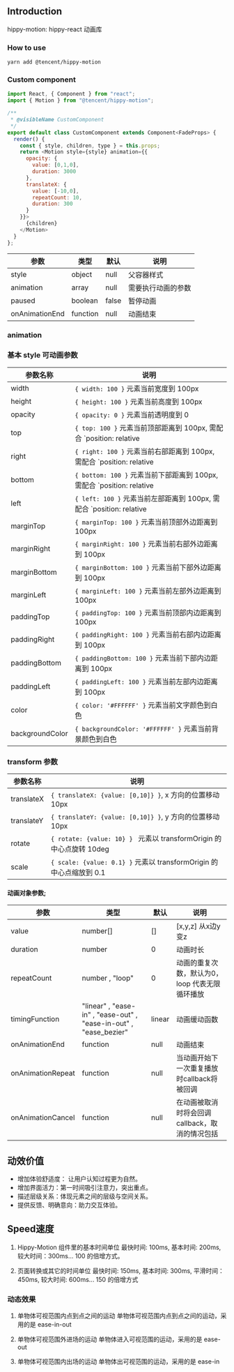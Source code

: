 ## Introduction

hippy-motion: hippy-react 动画库


### How to use

```
yarn add @tencent/hippy-motion
```

### Custom component

```js
import React, { Component } from "react";
import { Motion } from "@tencent/hippy-motion";

/**
 * @visibleName CustomComponent 
 */
export default class CustomComponent extends Component<FadeProps> {
  render() {
    const { style, children, type } = this.props;
    return <Motion style={style} animation={{
      opacity: {
        value: [0,1,0],
        duration: 3000
      },
      translateX: {
        value: [-10,0],
        repeatCount: 10,
        duration: 300
      }
    }}>
      {children}
    </Motion>
  }
};
```


| 参数      | 类型	           | 默认 | 说明    |
|------------|----------------|---------|----------------|
| style  | object | null    | 父容器样式 |
| animation  | array | null    | 需要执行动画的参数 |
| paused      | boolean        | false   | 暂停动画 |
| onAnimationEnd    | function        | null   | 动画结束 |


### animation
### 基本 style 可动画参数
|     参数名称       |    	说明     |
|-------------------|---------------------|
|   width           |  `{ width: 100 }` 元素当前宽度到 100px |
|   height          |  `{ height: 100 }` 元素当前高度到 100px |
|   opacity         |  `{ opacity: 0 }` 元素当前透明度到 0 |
|   top             |  `{ top: 100 }` 元素当前顶部距离到 100px, 需配合 `position: relative | absolute` |
|   right           | `{ right: 100 }` 元素当前右部距离到 100px, 需配合 `position: relative | absolute`  |
|   bottom          | `{ bottom: 100 }` 元素当前下部距离到 100px, 需配合 `position: relative | absolute`  |
|   left            | `{ left: 100 }` 元素当前左部距离到 100px, 需配合 `position: relative | absolute`  |
|   marginTop       | `{ marginTop: 100 }` 元素当前顶部外边距离到 100px  |
|   marginRight     | `{ marginRight: 100 }` 元素当前右部外边距离到 100px  |
|   marginBottom    | `{ marginBottom: 100 }` 元素当前下部外边距离到 100px  |
|   marginLeft      | `{ marginLeft: 100 }` 元素当前左部外边距离到 100px  |
|   paddingTop      | `{ paddingTop: 100 }` 元素当前顶部内边距离到 100px  |
|   paddingRight    | `{ paddingRight: 100 }` 元素当前右部内边距离到 100px  |
|   paddingBottom   | `{ paddingBottom: 100 }` 元素当前下部内边距离到 100px  |
|   paddingLeft     | `{ paddingLeft: 100 }` 元素当前左部内边距离到 100px  |
|   color           | `{ color: '#FFFFFF' }` 元素当前文字颜色到白色   |
|  backgroundColor  | `{ backgroundColor: '#FFFFFF' }` 元素当前背景颜色到白色 |


### transform 参数

|     参数名称       |    	说明     |
|-------------------|---------------------|
|   translateX   | `{ translateX: {value: [0,10]} }`, x 方向的位置移动 10px |
|   translateY  | `{ translateY: {value: [0,10]} }`, y 方向的位置移动 10px |
|   rotate          | `{ rotate: {value: 10} } ` 元素以 transformOrigin 的中心点旋转 10deg |
|   scale           | `{ scale: {value: 0.1} }` 元素以 transformOrigin 的中心点缩放到 0.1 |


#### 动画对象参数;

| 参数      | 类型	           | 默认 | 说明    |
|------------|----------------|---------|----------------|
| value  | number[] | []    | [x,y,z] 从x边y变z |
| duration  | number | 0    | 动画时长 |
| repeatCount  | number , "loop"   | 0   | 动画的重复次数，默认为0， loop 代表无限循环播放 |
| timingFunction    |   "linear" , "ease-in" , "ease-out" , "ease-in-out" , "ease_bezier"      | linear   |  动画缓动函数 |
| onAnimationEnd    | function        | null   | 动画结束 |
| onAnimationRepeat    | function        | null   | 当动画开始下一次重复播放时callback将被回调 |
| onAnimationCancel    | function        | null   | 在动画被取消时将会回调callback，取消的情况包括 |



## 动效价值
* 增加体验舒适度： 让用户认知过程更为自然。
* 增加界面活力：第一时间吸引注意力，突出重点。
* 描述层级关系：体现元素之间的层级与空间关系。
* 提供反馈、明确意向：助力交互体验。


## Speed速度
1. Hippy-Motion 组件里的基本时间单位
最快时间: 100ms, 基本时间: 200ms, 较大时间：300ms... 100 的倍增方式。

2. 页面转换或其它的时间单位
最快时间: 150ms, 基本时间: 300ms, 平滑时间：450ms, 较大时间: 600ms... 150 的倍增方式


### 动态效果
1. 单物体可视范围内点到点之间的运动 
单物体可视范围内点到点之间的运动，采用的是 ease-in-out

2. 单物体可视范围外进场的运动
单物体进入可视范围的运动，采用的是 ease-out

3. 单物体可视范围内出场的运动
单物体出可视范围的运动，采用的是 ease-in


